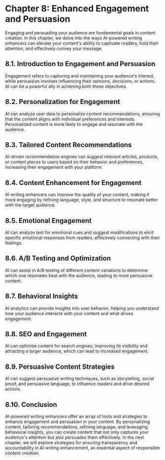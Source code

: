Chapter 8: Enhanced Engagement and Persuasion
=============================================

Engaging and persuading your audience are fundamental goals in content creation. In this chapter, we delve into the ways AI-powered writing enhancers can elevate your content's ability to captivate readers, hold their attention, and effectively convey your message.

8.1. Introduction to Engagement and Persuasion
----------------------------------------------

Engagement refers to capturing and maintaining your audience's interest, while persuasion involves influencing their opinions, decisions, or actions. AI can be a powerful ally in achieving both these objectives.

8.2. Personalization for Engagement
-----------------------------------

AI can analyze user data to personalize content recommendations, ensuring that the content aligns with individual preferences and interests. Personalized content is more likely to engage and resonate with the audience.

8.3. Tailored Content Recommendations
-------------------------------------

AI-driven recommendation engines can suggest relevant articles, products, or content pieces to users based on their behavior and preferences, increasing their engagement with your platform.

8.4. Content Enhancement for Engagement
---------------------------------------

AI writing enhancers can improve the quality of your content, making it more engaging by refining language, style, and structure to resonate better with the target audience.

8.5. Emotional Engagement
-------------------------

AI can analyze text for emotional cues and suggest modifications to elicit specific emotional responses from readers, effectively connecting with their feelings.

8.6. A/B Testing and Optimization
---------------------------------

AI can assist in A/B testing of different content variations to determine which one resonates best with the audience, leading to more persuasive content.

8.7. Behavioral Insights
------------------------

AI analytics can provide insights into user behavior, helping you understand how your audience interacts with your content and what drives engagement.

8.8. SEO and Engagement
-----------------------

AI can optimize content for search engines, improving its visibility and attracting a larger audience, which can lead to increased engagement.

8.9. Persuasive Content Strategies
----------------------------------

AI can suggest persuasive writing techniques, such as storytelling, social proof, and persuasive language, to influence readers and drive desired actions.

8.10. Conclusion
----------------

AI-powered writing enhancers offer an array of tools and strategies to enhance engagement and persuasion in your content. By personalizing content, tailoring recommendations, refining language, and leveraging behavioral insights, you can create content that not only captures your audience's attention but also persuades them effectively. In the next chapter, we will explore strategies for ensuring transparency and accountability in AI writing enhancement, an essential aspect of responsible content creation.
